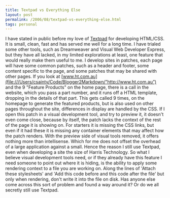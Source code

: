 ```yaml
---
title: Textpad vs Everything Else
layout: post
permalink: /2006/08/textpad-vs-everything-else.html
tags: personal
---
```


I have stated in public before my love of [Textpad](http://www.textpad.com/) for developing HTML/CSS.
It is small, clean, fast and has served me well for a long time.
I have trialed some other tools, such as Dreamweaver and Visual Web Developer Express, but they have all lacked, in my limited explorations at least, one feature that would really make them useful to me.
I develop sites in patches, each page will have some common patches, such as a header and footer, some content specific to the page, and some patches that may be shared with other pages.
If you look at [www.ht.com.au](file:///Users/csainty/Code/Blogger2Markdown/”http://www.ht.com.au”) and the 9 "Feature Products" on the home page, there is a call in the website, which you pass a part number, and it runs off a HTML template, dropping in the details of that part. This gets called 9 times, on the homepage to generate the featured products, but is also used on other pages throughout the site, differences in display are handled by the CSS.
If I open this patch in a visual development tool, and try to preview it, it doesn't even come close, because by itself, the patch lacks the context of the rest of the page it is showing on.
For starters it is missing the CSS links, but even if it had these it is missing any container elements that may affect how the patch renders.
With the preview side of visual tools removed, it offers nothing more than intellisense. Which for me does not offset the overhead of a large application against a small.
Hence the reason I still use Textpad, even when developing a site the size of Harris Technology.
So what I believe visual development tools need, or if they already have this feature I need someone to point out where it is hiding, is the ability to apply some rendering context to a file you are working on. Along the lines of 'Attach these stylesheets' and 'Add this code before and this code after the file' but only when rendering, don't write it into the file on disk.
Has anyone else come across this sort of problem and found a way around it? Or do we all secretly still use Textpad.